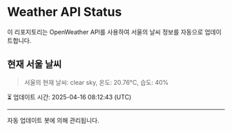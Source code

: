 
# Weather API Status

이 리포지토리는 OpenWeather API를 사용하여 서울의 날씨 정보를 자동으로 업데이트합니다.

## 현재 서울 날씨
> 서울의 현재 날씨: clear sky, 온도: 20.76°C, 습도: 40%

⏳ 업데이트 시간: 2025-04-16 08:12:43 (UTC)

---
자동 업데이트 봇에 의해 관리됩니다.

